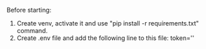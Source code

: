 Before starting:

1. Create venv, activate it and use "pip install -r requirements.txt" command.
2. Create .env file and add the following line to this file:
   token='<YOUR TOKEN FROM BOT FATHER>'
   
